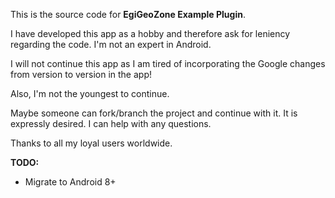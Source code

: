 This is the source code for **EgiGeoZone Example Plugin**.

I have developed this app as a hobby and therefore ask for leniency regarding the code.
I'm not an expert in Android.

I will not continue this app as I am tired of incorporating the Google changes from version to version in the app!

Also, I'm not the youngest to continue.

Maybe someone can fork/branch the project and continue with it. It is expressly desired.
I can help with any questions.

Thanks to all my loyal users worldwide.

**TODO:**
- Migrate to Android 8+

  